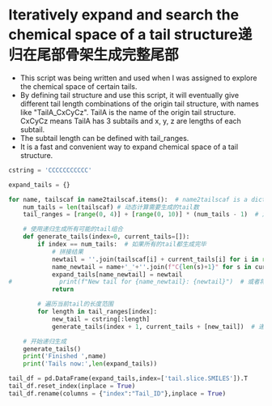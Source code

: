 # Iteratively expand and search the chemical space of a tail structure递归在尾部骨架生成完整尾部
* This script was being written and used when I was assigned to explore the chemical space of certain tails.
* By defining tail structure and use this script, it will eventually give different tail length combinations of the origin tail structure, with names like "TailA_CxCyCz". TailA is the name of the origin tail structure. CxCyCz means TailA has 3 subtails and x, y, z are lengths of each subtail.
* The subtail length can be defined with tail_ranges.
* It is a fast and convenient way to expand chemical space of a tail structure.

```py
cstring = 'CCCCCCCCCCC'

expand_tails = {}

for name, tailscaf in name2tailscaf.items():  # name2tailscaf is a dict where the keys are tail's name, values are SMILES tails.
    num_tails = len(tailscaf) # 动态计算需要生成的tail数
    tail_ranges = [range(0, 4)] + [range(0, 10)] * (num_tails - 1)  # 定义subtail的长度范围, the first subtail is from 0 to 3, and the others from 0 to 9 (it actually turns out to be 1-4 and 1-10)

    # 使用递归生成所有可能的tail组合
    def generate_tails(index=0, current_tails=[]):
        if index == num_tails:  # 如果所有的tail都生成完毕
            # 拼接结果
            newtail = ''.join(tailscaf[i] + current_tails[i] for i in range(len(tailscaf)))
            name_newtail = name+'_'+''.join(f"C{len(s)+1}" for s in current_tails)
            expand_tails[name_newtail] = newtail
#             print(f"New tail for {name_newtail}: {newtail}")  # 或者将结果存储起来
            return

        # 遍历当前tail的长度范围
        for length in tail_ranges[index]:
            new_tail = cstring[:length]
            generate_tails(index + 1, current_tails + [new_tail])  # 递归生成下一个tail

    # 开始递归生成
    generate_tails()
    print('Finished ',name)
    print('Tails now:',len(expand_tails))

tail_df = pd.DataFrame(expand_tails,index=['tail.slice.SMILES']).T
tail_df.reset_index(inplace = True)
tail_df.rename(columns = {"index":"Tail_ID"},inplace = True)

```


